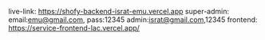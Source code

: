 live-link: https://shofy-backend-israt-emu.vercel.app
super-admin: email:emu@gmail.com, pass:12345
admin:israt@gmail.com,12345
frontend: https://service-frontend-lac.vercel.app/
